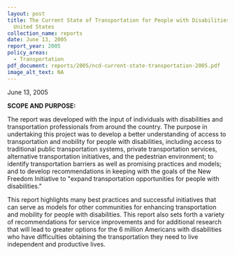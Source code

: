 ```yaml
---
layout: post
title: The Current State of Transportation for People with Disabilities in the
  United States
collection_name: reports
date: June 13, 2005
report_year: 2005
policy_areas:
  - Transportation
pdf_document: reports/2005/ncd-current-state-transportation-2005.pdf
image_alt_text: NA
---
```

J﻿une 13, 2005

**S﻿COPE AND PURPOSE:**

The report was developed with the input of individuals with disabilities and transportation professionals from around the country. The purpose in undertaking this project was to develop a better understanding of access to transportation and mobility for people with disabilities, including access to traditional public transportation systems, private transportation services, alternative transportation initiatives, and the pedestrian environment; to identify transportation barriers as well as promising practices and models; and to develop recommendations in keeping with the goals of the New Freedom Initiative to "expand transportation opportunities for people with disabilities."

This report highlights many best practices and successful initiatives that can serve as models for other communities for enhancing transportation and mobility for people with disabilities. This report also sets forth a variety of recommendations for service improvements and for additional research that will lead to greater options for the 6 million Americans with disabilities who have difficulties obtaining the transportation they need to live independent and productive lives.